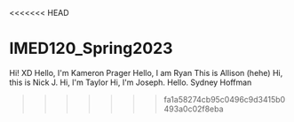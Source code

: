 <<<<<<< HEAD
# IMED120_Spring2023
Hi! XD
Hello, I'm Kameron Prager
Hello, I am Ryan
This is Allison (hehe)
Hi, this is Nick J.
Hi, I'm Taylor
Hi, I'm Joseph. 
Hello. Sydney Hoffman
>>>>>>> fa1a58274cb95c0496c9d3415b0493a0c02f8eba
